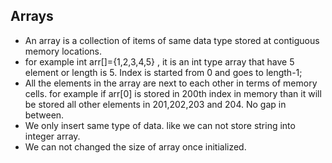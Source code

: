 ## Arrays

- An array is a collection of items of same data type stored at contiguous memory locations.
- for example int arr[]={1,2,3,4,5} , it is an int type array that have 5 element or length is 5. Index is started from
  0 and goes to length-1;
- All the elements in the array are next to each other in terms of memory cells. for example if arr[0] is stored in
  200th index in memory than it will be stored all other elements in 201,202,203 and 204. No gap in between.
- We only insert same type of data. like we can not store string into integer array.
- We can not changed the size of array once initialized. 

